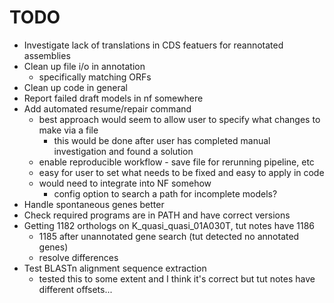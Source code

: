 # TODO
* Investigate lack of translations in CDS featuers for reannotated assemblies
* Clean up file i/o in annotation
    - specifically matching ORFs
* Clean up code in general
* Report failed draft models in nf somewhere
* Add automated resume/repair command
    - best approach would seem to allow user to specify what changes to make via a file
        - this would be done after user has completed manual investigation and found a solution
    - enable reproducible workflow - save file for rerunning pipeline, etc
    - easy for user to set what needs to be fixed and easy to apply in code
    - would need to integrate into NF somehow
        - config option to search a path for incomplete models?
* Handle spontaneous genes better
* Check required programs are in PATH and have correct versions
* Getting 1182 orthologs on K\_quasi\_quasi\_01A030T, tut notes have 1186
    - 1185 after unannotated gene search (tut detected no annotated genes)
    - resolve differences
* Test BLASTn alignment sequence extraction
    - tested this to some extent and I think it's correct but tut notes have different offsets...
